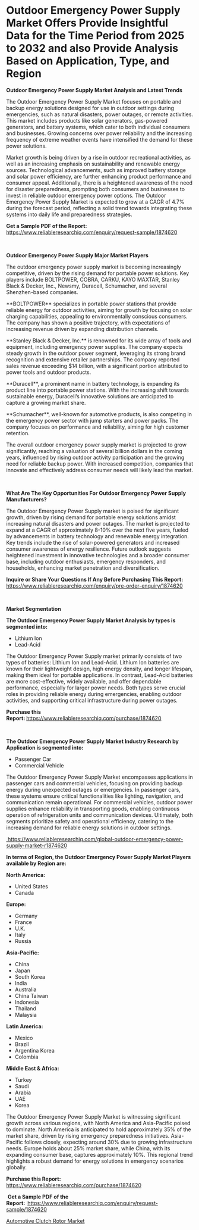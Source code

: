 <p><h1>Outdoor Emergency Power Supply Market Offers Provide Insightful Data for the Time Period from 2025 to 2032 and also Provide Analysis Based on Application, Type, and Region</h1></p><p><strong>Outdoor Emergency Power Supply Market Analysis and Latest Trends</strong></p>
<p><p>The Outdoor Emergency Power Supply Market focuses on portable and backup energy solutions designed for use in outdoor settings during emergencies, such as natural disasters, power outages, or remote activities. This market includes products like solar generators, gas-powered generators, and battery systems, which cater to both individual consumers and businesses. Growing concerns over power reliability and the increasing frequency of extreme weather events have intensified the demand for these power solutions.</p><p>Market growth is being driven by a rise in outdoor recreational activities, as well as an increasing emphasis on sustainability and renewable energy sources. Technological advancements, such as improved battery storage and solar power efficiency, are further enhancing product performance and consumer appeal. Additionally, there is a heightened awareness of the need for disaster preparedness, prompting both consumers and businesses to invest in reliable outdoor emergency power options. The Outdoor Emergency Power Supply Market is expected to grow at a CAGR of 4.7% during the forecast period, reflecting a solid trend towards integrating these systems into daily life and preparedness strategies.</p></p>
<p><strong>Get a Sample PDF of the Report:&nbsp;</strong> <a href="https://www.reliableresearchiq.com/enquiry/request-sample/1874620?utm_campaign=3177&utm_medium=2&utm_source=Github&utm_content=ia&utm_term=31032025&utm_id=outdoor-emergency-power-supply">https://www.reliableresearchiq.com/enquiry/request-sample/1874620</a></p>
<p>&nbsp;</p>
<p><strong>Outdoor Emergency Power Supply Major Market Players</strong></p>
<p><p>The outdoor emergency power supply market is becoming increasingly competitive, driven by the rising demand for portable power solutions. Key players include BOLTPOWER, COBRA, CARKU, KAYO MAXTAR, Stanley Black & Decker, Inc., Newsmy, Duracell, Schumacher, and several Shenzhen-based companies.</p><p>**BOLTPOWER** specializes in portable power stations that provide reliable energy for outdoor activities, aiming for growth by focusing on solar charging capabilities, appealing to environmentally conscious consumers. The company has shown a positive trajectory, with expectations of increasing revenue driven by expanding distribution channels.</p><p>**Stanley Black & Decker, Inc.** is renowned for its wide array of tools and equipment, including emergency power supplies. The company expects steady growth in the outdoor power segment, leveraging its strong brand recognition and extensive retailer partnerships. The company reported sales revenue exceeding $14 billion, with a significant portion attributed to power tools and outdoor products.</p><p>**Duracell**, a prominent name in battery technology, is expanding its product line into portable power stations. With the increasing shift towards sustainable energy, Duracell’s innovative solutions are anticipated to capture a growing market share.</p><p>**Schumacher**, well-known for automotive products, is also competing in the emergency power sector with jump starters and power packs. The company focuses on performance and reliability, aiming for high customer retention.</p><p>The overall outdoor emergency power supply market is projected to grow significantly, reaching a valuation of several billion dollars in the coming years, influenced by rising outdoor activity participation and the growing need for reliable backup power. With increased competition, companies that innovate and effectively address consumer needs will likely lead the market.</p></p>
<p>&nbsp;</p>
<p><strong>What Are The Key Opportunities For Outdoor Emergency Power Supply Manufacturers?</strong></p>
<p><p>The Outdoor Emergency Power Supply market is poised for significant growth, driven by rising demand for portable energy solutions amidst increasing natural disasters and power outages. The market is projected to expand at a CAGR of approximately 8-10% over the next five years, fueled by advancements in battery technology and renewable energy integration. Key trends include the rise of solar-powered generators and increased consumer awareness of energy resilience. Future outlook suggests heightened investment in innovative technologies and a broader consumer base, including outdoor enthusiasts, emergency responders, and households, enhancing market penetration and diversification.</p></p>
<p><strong>Inquire or Share Your Questions If Any Before Purchasing This Report:</strong> <a href="https://www.reliableresearchiq.com/enquiry/pre-order-enquiry/1874620?utm_campaign=3177&utm_medium=2&utm_source=Github&utm_content=ia&utm_term=31032025&utm_id=outdoor-emergency-power-supply">https://www.reliableresearchiq.com/enquiry/pre-order-enquiry/1874620</a></p>
<p>&nbsp;</p>
<p><strong>Market Segmentation</strong></p>
<p><strong>The Outdoor Emergency Power Supply Market Analysis by types is segmented into:</strong></p>
<p><ul><li>Lithium Ion</li><li>Lead-Acid</li></ul></p>
<p><p>The Outdoor Emergency Power Supply market primarily consists of two types of batteries: Lithium Ion and Lead-Acid. Lithium Ion batteries are known for their lightweight design, high energy density, and longer lifespan, making them ideal for portable applications. In contrast, Lead-Acid batteries are more cost-effective, widely available, and offer dependable performance, especially for larger power needs. Both types serve crucial roles in providing reliable energy during emergencies, enabling outdoor activities, and supporting critical infrastructure during power outages.</p></p>
<p><strong>Purchase this Report:&nbsp;</strong><a href="https://www.reliableresearchiq.com/purchase/1874620?utm_campaign=3177&utm_medium=2&utm_source=Github&utm_content=ia&utm_term=31032025&utm_id=outdoor-emergency-power-supply">https://www.reliableresearchiq.com/purchase/1874620</a></p>
<p>&nbsp;</p>
<p><strong>The Outdoor Emergency Power Supply Market Industry Research by Application is segmented into:</strong></p>
<p><ul><li>Passenger Car</li><li>Commercial Vehicle</li></ul></p>
<p><p>The Outdoor Emergency Power Supply Market encompasses applications in passenger cars and commercial vehicles, focusing on providing backup energy during unexpected outages or emergencies. In passenger cars, these systems ensure critical functionalities like lighting, navigation, and communication remain operational. For commercial vehicles, outdoor power supplies enhance reliability in transporting goods, enabling continuous operation of refrigeration units and communication devices. Ultimately, both segments prioritize safety and operational efficiency, catering to the increasing demand for reliable energy solutions in outdoor settings.</p></p>
<p><a href="https://www.reliableresearchiq.com/global-outdoor-emergency-power-supply-market-r1874620?utm_campaign=3177&utm_medium=2&utm_source=Github&utm_content=ia&utm_term=31032025&utm_id=outdoor-emergency-power-supply">&nbsp;https://www.reliableresearchiq.com/global-outdoor-emergency-power-supply-market-r1874620</a></p>
<p><strong>In terms of Region, the Outdoor Emergency Power Supply Market Players available by Region are:</strong></p>
<p>
    <p> <strong> North America: </strong>
        <ul>
            <li>United States</li>
            <li>Canada</li>
        </ul>
        </p> 
    <p> <strong> Europe: </strong>
        <ul>
            <li>Germany</li>
            <li>France</li>
            <li>U.K.</li>
            <li>Italy</li>
            <li>Russia</li>
        </ul>
        </p> 
    <p> <strong> Asia-Pacific: </strong>
        <ul>
            <li>China</li>
            <li>Japan</li>
            <li>South Korea</li>
            <li>India</li>
            <li>Australia</li>
            <li>China Taiwan</li>
            <li>Indonesia</li>
            <li>Thailand</li>
            <li>Malaysia</li>
        </ul>
        </p> 
    <p> <strong> Latin America: </strong>
        <ul>
            <li>Mexico</li>
            <li>Brazil</li>
            <li>Argentina Korea</li>
            <li>Colombia</li>
        </ul>
        </p> 
    <p> <strong> Middle East & Africa: </strong>
        <ul>
            <li>Turkey</li>
            <li>Saudi</li>
            <li>Arabia</li>
            <li>UAE</li>
            <li>Korea</li>
        </ul>
    </p>
    </p>
<p><p>The Outdoor Emergency Power Supply Market is witnessing significant growth across various regions, with North America and Asia-Pacific poised to dominate. North America is anticipated to hold approximately 35% of the market share, driven by rising emergency preparedness initiatives. Asia-Pacific follows closely, expecting around 30% due to growing infrastructure needs. Europe holds about 25% market share, while China, with its expanding consumer base, captures approximately 10%. This regional trend highlights a robust demand for energy solutions in emergency scenarios globally.</p></p>
<p><strong>Purchase this Report: </strong><a href="https://www.reliableresearchiq.com/purchase/1874620?utm_campaign=3177&utm_medium=2&utm_source=Github&utm_content=ia&utm_term=31032025&utm_id=outdoor-emergency-power-supply">https://www.reliableresearchiq.com/purchase/1874620</a></p>
<p>&nbsp;<strong>Get a Sample PDF of the Report:&nbsp;&nbsp;</strong><a href="https://www.reliableresearchiq.com/enquiry/request-sample/1874620?utm_campaign=3177&utm_medium=2&utm_source=Github&utm_content=ia&utm_term=31032025&utm_id=outdoor-emergency-power-supply">https://www.reliableresearchiq.com/enquiry/request-sample/1874620</a></p>
<p><strong></strong></p>
<p><p><a href="https://github.com/kaloyhboosh/Market-Research-Report-List-1/blob/main/automotive-clutch-rotor-market.md?utm_campaign=3177&utm_medium=2&utm_source=Github&utm_content=ia&utm_term=31032025&utm_id=outdoor-emergency-power-supply">Automotive Clutch Rotor Market</a></p></p>